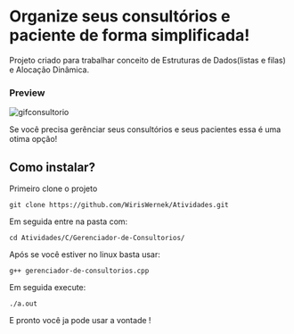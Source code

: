 # Organize seus consultórios e paciente de forma simplificada!

Projeto criado para trabalhar conceito de Estruturas de Dados(listas e filas) e Alocação Dinâmica.

### Preview

![gifconsultorio](https://media.giphy.com/media/8hP2GqGwBJyz46hjNh/giphy.gif?cid=790b7611645ad478179c182358a5bdded2d52177ca79185e&rid=giphy.gif&ct=g)

Se você precisa gerênciar seus consultórios e seus pacientes essa é uma otima opção!

## Como instalar?

Primeiro clone o projeto

`git clone https://github.com/WirisWernek/Atividades.git`

Em seguida entre na pasta com:

`cd Atividades/C/Gerenciador-de-Consultorios/`

Após se você estiver no linux basta usar:

`g++ gerenciador-de-consultorios.cpp`

Em seguida execute:

`./a.out`

E pronto você ja pode usar a vontade !
